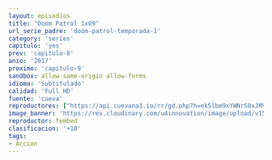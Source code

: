 ```yaml
---
layout: episodios
title: "Doom Patrol 1x09"
url_serie_padre: 'doom-patrol-temporada-1'
category: 'series'
capitulo: 'yes'
prev: 'capitulo-8'
anio: '2017'
proximo: 'capitulo-9'
sandbox: allow-same-origin allow-forms
idioma: 'Subtitulado'
calidad: 'Full HD'
fuente: 'cueva'
reproductores: ["https://api.cuevana3.io/rr/gd.php?h=ek5lbm9xYWNrS0xJMVp5b21KREk0dFBLbjVkaHhkRGdrOG1jbnBpUnhhS1ZyM3Brb3JiQzFzaThlbnFheXRUSnk4dWpZb3l2eTZXMHJwS2ZpSmJFNnRXU3FadVkyUT09"]
image_banner: 'https://res.cloudinary.com/u4innovation/image/upload/v1564118443/doom-patrol-banner-min_fds0b1.jpg'
reproductor: fembed
clasificacion: '+10'
tags:
- Accion
---
```












